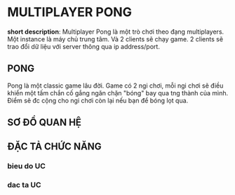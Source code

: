 # MULTIPLAYER PONG

**short description**:
Multiplayer Pong là một trò chơi theo đạng multiplayers.
Một instance là máy chủ trung tâm.
Và 2 clients sẽ chạy game.
2 clients sẽ trao đổi dữ liệu với server thông qua ip address/port.

## PONG

Pong là một classic game lâu đời.
Game có 2 ngi chơi, mỗi ngi chơi sẽ điều khiển một tấm chắn
cố gắng ngăn chặn "bóng" bay qua tng thành của mình.
Điểm sẽ đc cộng cho ngi chơi còn lại nếu bạn để bóng lọt qua.

## SƠ ĐỒ QUAN HỆ

## ĐẶC TẢ CHỨC NĂNG

### bieu do UC

### dac ta UC
